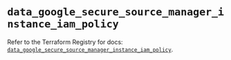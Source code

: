 # `data_google_secure_source_manager_instance_iam_policy`

Refer to the Terraform Registry for docs: [`data_google_secure_source_manager_instance_iam_policy`](https://registry.terraform.io/providers/hashicorp/google-beta/5.26.0/docs/data-sources/google_secure_source_manager_instance_iam_policy).

